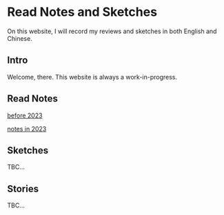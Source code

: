 # Read Notes and Sketches
On this website, I will record my reviews and sketches in both English and Chinese. 

## Intro
Welcome, there. This website is always a work-in-progress. 

## Read Notes
[before 2023](review/before2023.md)

[notes in 2023](review/2023notes.md)

## Sketches
TBC...

## Stories
TBC...
